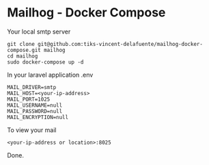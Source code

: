 # Mailhog - Docker Compose
Your local smtp server


    git clone git@github.com:tiks-vincent-delafuente/mailhog-docker-compose.git mailhog
    cd mailhog 
    sudo docker-compose up -d
In your laravel application .env

    MAIL_DRIVER=smtp
    MAIL_HOST=<your-ip-address>
    MAIL_PORT=1025
    MAIL_USERNAME=null
    MAIL_PASSWORD=null
    MAIL_ENCRYPTION=null

To view your mail 

    <your-ip-address or location>:8025

Done.